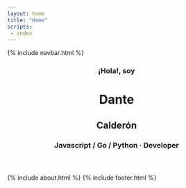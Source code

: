 ```yaml
---
layout: home  
title: "Home"
scripts:
 - index
---
```

<body itemscope="http://schema.org/Person" itemtype="http://schema.org/Blog">
  {% include navbar.html %}      
  <div class="main-wrapper" id="mainWrapper">
    <header class="headerwrap" >
      <div class="header-image">      
        <div class="container pt-md">        
              <div class="row title-container justify-content-center">
                <div class="col-md-4 col-lg-5 col-xl-3">
                  <img class="avatar" src="{{ site.baseurl }}/{{ site.data.authors.primary.avatar }}" alt="">
                </div>
                <div class="col-md-8 col-lg-7 col-xl-7 general-info">                
                  <div>
                    <h3 class="greeting">¡Hola!, soy</h3>
                    <h1 class="name">Dante</h1>
                    <h2 class="lastname">Calderón</h2> 
                    <h3 class="slogan">Javascript / Go / Python &#183; Developer</h3>               
                  </div>
                </div>
              </div>
        </div>
      </div>
    </header>      
    {% include about.html %}  
    {% include footer.html %}        
  </div>


</body>